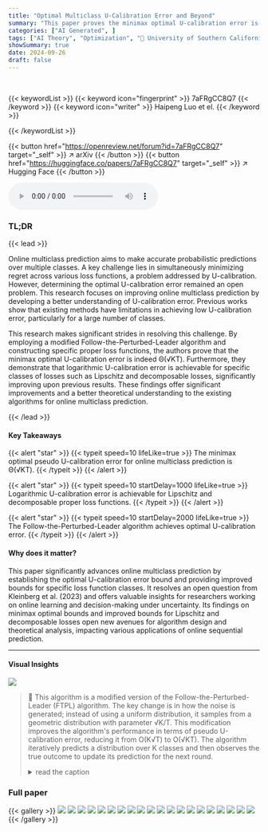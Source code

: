 ```yaml
---
title: "Optimal Multiclass U-Calibration Error and Beyond"
summary: "This paper proves the minimax optimal U-calibration error is Θ(√KT) for online multiclass prediction, resolving an open problem and showing logarithmic error is achievable for specific loss functions."
categories: ["AI Generated", ]
tags: ["AI Theory", "Optimization", "🏢 University of Southern California",]
showSummary: true
date: 2024-09-26
draft: false
---
```


<br>

{{< keywordList >}}
{{< keyword icon="fingerprint" >}} 7aFRgCC8Q7 {{< /keyword >}}
{{< keyword icon="writer" >}} Haipeng Luo et el. {{< /keyword >}}
 
{{< /keywordList >}}

{{< button href="https://openreview.net/forum?id=7aFRgCC8Q7" target="_self" >}}
↗ arXiv
{{< /button >}}
{{< button href="https://huggingface.co/papers/7aFRgCC8Q7" target="_self" >}}
↗ Hugging Face
{{< /button >}}



<audio controls>
    <source src="https://ai-paper-reviewer.com/7aFRgCC8Q7/podcast.wav" type="audio/wav">
    Your browser does not support the audio element.
</audio>


### TL;DR


{{< lead >}}

Online multiclass prediction aims to make accurate probabilistic predictions over multiple classes.  A key challenge lies in simultaneously minimizing regret across various loss functions, a problem addressed by U-calibration.  However, determining the optimal U-calibration error remained an open problem. This research focuses on improving online multiclass prediction by developing a better understanding of U-calibration error.  Previous works show that existing methods have limitations in achieving low U-calibration error, particularly for a large number of classes.

This research makes significant strides in resolving this challenge.  By employing a modified Follow-the-Perturbed-Leader algorithm and constructing specific proper loss functions, the authors prove that the minimax optimal U-calibration error is indeed Θ(√KT). Furthermore, they demonstrate that logarithmic U-calibration error is achievable for specific classes of losses such as Lipschitz and decomposable losses, significantly improving upon previous results. These findings offer significant improvements and a better theoretical understanding to the existing algorithms for online multiclass prediction.

{{< /lead >}}


#### Key Takeaways

{{< alert "star" >}}
{{< typeit speed=10 lifeLike=true >}} The minimax optimal pseudo U-calibration error for online multiclass prediction is Θ(√KT). {{< /typeit >}}
{{< /alert >}}

{{< alert "star" >}}
{{< typeit speed=10 startDelay=1000 lifeLike=true >}} Logarithmic U-calibration error is achievable for Lipschitz and decomposable proper loss functions. {{< /typeit >}}
{{< /alert >}}

{{< alert "star" >}}
{{< typeit speed=10 startDelay=2000 lifeLike=true >}} The Follow-the-Perturbed-Leader algorithm achieves optimal U-calibration error. {{< /typeit >}}
{{< /alert >}}

#### Why does it matter?
This paper significantly advances online multiclass prediction by establishing the optimal U-calibration error bound and providing improved bounds for specific loss function classes.  It resolves an open question from Kleinberg et al. (2023) and offers valuable insights for researchers working on online learning and decision-making under uncertainty.  Its findings on minimax optimal bounds and improved bounds for Lipschitz and decomposable losses open new avenues for algorithm design and theoretical analysis, impacting various applications of online sequential prediction.

------
#### Visual Insights





![](https://ai-paper-reviewer.com/7aFRgCC8Q7/tables_4_1.jpg)

> 🔼 This algorithm is a modified version of the Follow-the-Perturbed-Leader (FTPL) algorithm.  The key change is in how the noise is generated; instead of using a uniform distribution, it samples from a geometric distribution with parameter √K/T. This modification improves the algorithm's performance in terms of pseudo U-calibration error, reducing it from O(K√T) to O(√KT). The algorithm iteratively predicts a distribution over K classes and then observes the true outcome to update its prediction for the next round.
> <details>
> <summary>read the caption</summary>
> Algorithm 1 FTPL with geometric noise for U-calibration
> </details>





### Full paper

{{< gallery >}}
<img src="https://ai-paper-reviewer.com/7aFRgCC8Q7/1.png" class="grid-w50 md:grid-w33 xl:grid-w25" />
<img src="https://ai-paper-reviewer.com/7aFRgCC8Q7/2.png" class="grid-w50 md:grid-w33 xl:grid-w25" />
<img src="https://ai-paper-reviewer.com/7aFRgCC8Q7/3.png" class="grid-w50 md:grid-w33 xl:grid-w25" />
<img src="https://ai-paper-reviewer.com/7aFRgCC8Q7/4.png" class="grid-w50 md:grid-w33 xl:grid-w25" />
<img src="https://ai-paper-reviewer.com/7aFRgCC8Q7/5.png" class="grid-w50 md:grid-w33 xl:grid-w25" />
<img src="https://ai-paper-reviewer.com/7aFRgCC8Q7/6.png" class="grid-w50 md:grid-w33 xl:grid-w25" />
<img src="https://ai-paper-reviewer.com/7aFRgCC8Q7/7.png" class="grid-w50 md:grid-w33 xl:grid-w25" />
<img src="https://ai-paper-reviewer.com/7aFRgCC8Q7/8.png" class="grid-w50 md:grid-w33 xl:grid-w25" />
<img src="https://ai-paper-reviewer.com/7aFRgCC8Q7/9.png" class="grid-w50 md:grid-w33 xl:grid-w25" />
<img src="https://ai-paper-reviewer.com/7aFRgCC8Q7/10.png" class="grid-w50 md:grid-w33 xl:grid-w25" />
<img src="https://ai-paper-reviewer.com/7aFRgCC8Q7/11.png" class="grid-w50 md:grid-w33 xl:grid-w25" />
<img src="https://ai-paper-reviewer.com/7aFRgCC8Q7/12.png" class="grid-w50 md:grid-w33 xl:grid-w25" />
<img src="https://ai-paper-reviewer.com/7aFRgCC8Q7/13.png" class="grid-w50 md:grid-w33 xl:grid-w25" />
<img src="https://ai-paper-reviewer.com/7aFRgCC8Q7/14.png" class="grid-w50 md:grid-w33 xl:grid-w25" />
<img src="https://ai-paper-reviewer.com/7aFRgCC8Q7/15.png" class="grid-w50 md:grid-w33 xl:grid-w25" />
<img src="https://ai-paper-reviewer.com/7aFRgCC8Q7/16.png" class="grid-w50 md:grid-w33 xl:grid-w25" />
<img src="https://ai-paper-reviewer.com/7aFRgCC8Q7/17.png" class="grid-w50 md:grid-w33 xl:grid-w25" />
<img src="https://ai-paper-reviewer.com/7aFRgCC8Q7/18.png" class="grid-w50 md:grid-w33 xl:grid-w25" />
<img src="https://ai-paper-reviewer.com/7aFRgCC8Q7/19.png" class="grid-w50 md:grid-w33 xl:grid-w25" />
<img src="https://ai-paper-reviewer.com/7aFRgCC8Q7/20.png" class="grid-w50 md:grid-w33 xl:grid-w25" />
{{< /gallery >}}